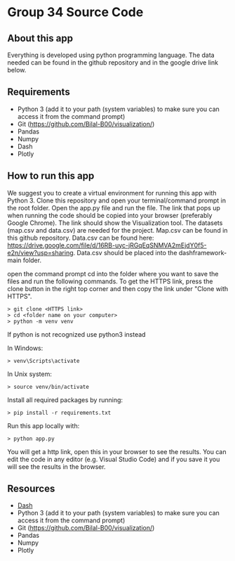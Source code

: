 # Group 34 Source Code

## About this app

Everything is developed using python programming language. The data needed can be found in the github repository and in the google drive link below.

## Requirements

* Python 3 (add it to your path (system variables) to make sure you can access it from the command prompt)
* Git (https://github.com/Bilal-B00/visualization/)
* Pandas 
* Numpy
* Dash
* Plotly

## How to run this app

We suggest you to create a virtual environment for running this app with Python 3. Clone this repository 
and open your terminal/command prompt in the root folder. Open the app.py file and run the file. The link that pops up when running the code should be copied into your browser (preferably Google Chrome). The link should show the Visualization tool. The datasets (map.csv and data.csv) are needed for the project. Map.csv can be found in this github repository. Data.csv can be found here: https://drive.google.com/file/d/16RB-uyc-jRGqEqSNMVA2mEjdY0f5-e2n/view?usp=sharing. Data.csv should be placed into the dashframework-main folder.


open the command prompt
cd into the folder where you want to save the files and run the following commands. To get the HTTPS link, press the clone button in the right top corner and then copy the link under "Clone with HTTPS". 

```
> git clone <HTTPS link>
> cd <folder name on your computer>
> python -m venv venv

```
If python is not recognized use python3 instead

In Windows: 

```
> venv\Scripts\activate

```
In Unix system:
```
> source venv/bin/activate
```

Install all required packages by running:
```
> pip install -r requirements.txt
```

Run this app locally with:
```
> python app.py
```
You will get a http link, open this in your browser to see the results. You can edit the code in any editor (e.g. Visual Studio Code) and if you save it you will see the results in the browser.

## Resources

* [Dash](https://dash.plot.ly/)
* Python 3 (add it to your path (system variables) to make sure you can access it from the command prompt)
* Git (https://github.com/Bilal-B00/visualization/)
* Pandas
* Numpy
* Plotly
